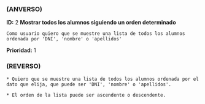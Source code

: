 ### (ANVERSO)
**ID:** 2 **Mostrar todos los alumnos siguiendo un orden determinado**

~~~
Como usuario quiero que se muestre una lista de todos los alumnos ordenada por 'DNI', 'nombre' o 'apellidos' 

~~~
**Prioridad:** 1

### (REVERSO)

~~~
* Quiero que se muestre una lista de todos los alumnos ordenada por el dato que elija, que puede ser 'DNI', 'nombre' o 'apellidos'.

* El orden de la lista puede ser ascendente o descendente.
~~~
